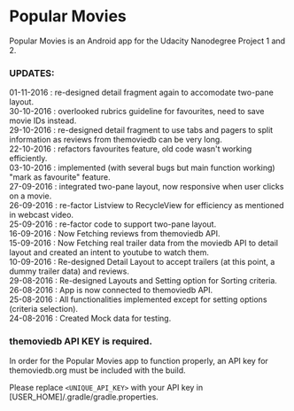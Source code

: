 Popular Movies
==============

Popular Movies is an Android app for the Udacity Nanodegree Project 1 and 2.

### UPDATES:
01-11-2016 : re-designed detail fragment again to accomodate two-pane layout.  
30-10-2016 : overlooked rubrics guideline for favourites, need to save movie IDs instead.  
29-10-2016 : re-designed detail fragment to use tabs and pagers to split information as reviews from themoviedb can be very long.  
22-10-2016 : refactors favourites feature, old code wasn't working efficiently.  
03-10-2016 : implemented (with several bugs but main function working) "mark as favourite" feature.  
27-09-2016 : integrated two-pane layout, now responsive when user clicks on a movie.  
26-09-2016 : re-factor Listview to RecycleView for efficiency as mentioned in webcast video.  
25-09-2016 : re-factor code to support two-pane layout.  
16-09-2016 : Now Fetching reviews from themoviedb API.  
15-09-2016 : Now Fetching real trailer data from the moviedb API to detail layout and created an intent to youtube to watch them.  
10-09-2016 : Re-designed Detail Layout to accept trailers (at this point, a dummy trailer data) and reviews.  
29-08-2016 : Re-designed Layouts and Setting option for Sorting criteria.  
26-08-2016 : App is now connected to themoviedb API.  
25-08-2016 : All functionalities implemented except for setting options (criteria selection).  
24-08-2016 : Created Mock data for testing.  

### themoviedb API KEY is required.

In order for the Popular Movies app to function properly, an API key for themoviedb.org must be included with the build.

Please replace `<UNIQUE_API_KEY>` with your API key in [USER_HOME]/.gradle/gradle.properties.
